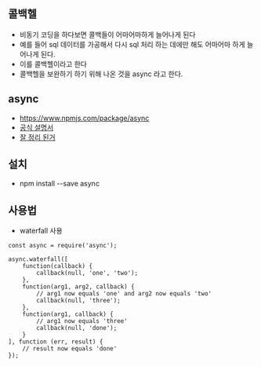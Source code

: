 ## 콜백헬
- 비동기 코딩을 하다보면 콜백들이 어마어마하게 늘어나게 된다      
- 예를 들어 sql 데이터를 가공해서 다시 sql 처리 하는 데에만 해도 어마어마 하게 늘어나게 된다.
- 이를 콜백헬이라고 한다
- 콜백헬을 보완하기 하기 위해 나온 것을 async 라고 한다.

## async 
- https://www.npmjs.com/package/async
- [공식 설명서](https://caolan.github.io/async/)
- [잘 정리 된거](http://proinlab.com/archives/1811)

## 설치
- npm install --save async

## 사용법
- waterfall 사용

```
const async = require('async');

async.waterfall([
    function(callback) {
        callback(null, 'one', 'two');
    },
    function(arg1, arg2, callback) {
        // arg1 now equals 'one' and arg2 now equals 'two'
        callback(null, 'three');
    },
    function(arg1, callback) {
        // arg1 now equals 'three'
        callback(null, 'done');
    }
], function (err, result) {
    // result now equals 'done'
});
```